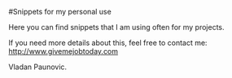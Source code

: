 #Snippets for my personal use

Here you can find snippets that I am using often for my projects.

If you need more details about this, feel free to contact me: http://www.givemejobtoday.com

Vladan Paunovic.